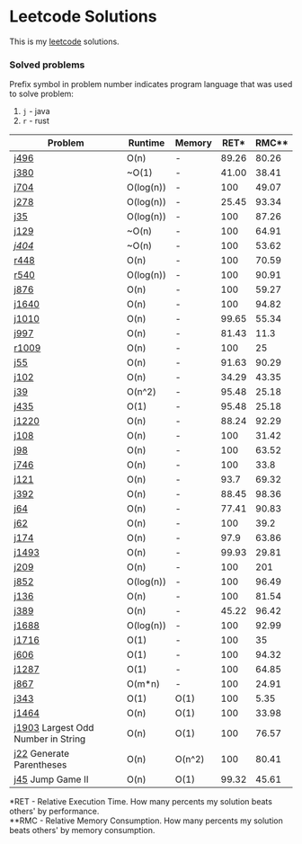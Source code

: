 # Leetcode Solutions

This is my [leetcode](https://leetcode.com/Vanderkast/) solutions.

### Solved problems

Prefix symbol in problem number indicates program language that was used to solve problem:

1. `j` - java
2. `r` - rust

| Problem                                                                                           | Runtime   | Memory | RET*  | RMC** |
|---------------------------------------------------------------------------------------------------|-----------|--------|-------|-------|
| [j496](https://leetcode.com/problems/next-greater-element-i/)                                     | O(n)      | -      | 89.26 | 80.26 |
| [j380](https://leetcode.com/problems/insert-delete-getrandom-o1/)                                 | ~O(1)     | -      | 41.00 | 38.41 |
| [j704](https://leetcode.com/problems/binary-search/)                                              | O(log(n)) | -      | 100   | 49.07 |
| [j278](https://leetcode.com/problems/first-bad-version/)                                          | O(log(n)) | -      | 25.45 | 93.34 |
| [j35](https://leetcode.com/problems/search-insert-position/)                                      | O(log(n)) | -      | 100   | 87.26 |
| [j129](https://leetcode.com/problems/sum-root-to-leaf-numbers/)                                   | ~O(n)     | -      | 100   | 64.91 |
| *[j404](https://leetcode.com/problems/sum-of-left-leaves/)*                                       | ~O(n)     | -      | 100   | 53.62 |
| [r448](https://leetcode.com/problems/find-all-numbers-disappeared-in-an-array/)                   | O(n)      | -      | 100   | 70.59 |
| [r540](https://leetcode.com/problems/single-element-in-a-sorted-array/)                           | O(log(n)) | -      | 100   | 90.91 |
| [j876](https://leetcode.com/problems/middle-of-the-linked-list/)                                  | O(n)      | -      | 100   | 59.27 |
| [j1640](https://leetcode.com/problems/check-array-formation-through-concatenation/)               | O(n)      | -      | 100   | 94.82 |
| [j1010](https://leetcode.com/problems/pairs-of-songs-with-total-durations-divisible-by-60/)       | O(n)      | -      | 99.65 | 55.34 |
| [j997](https://leetcode.com/problems/find-the-town-judge/)                                        | O(n)      | -      | 81.43 | 11.3  |
| [r1009](https://leetcode.com/problems/complement-of-base-10-integer/)                             | O(n)      | -      | 100   | 25    |
| [j55](https://leetcode.com/problems/jump-game/)                                                   | O(n)      | -      | 91.63 | 90.29 |
| [j102](https://leetcode.com/problems/binary-tree-level-order-traversal/)                          | O(n)      | -      | 34.29 | 43.35 |
| [j39](https://leetcode.com/problems/combination-sum/)                                             | O(n^2)    | -      | 95.48 | 25.18 |
| [j435](https://leetcode.com/problems/poor-pigs/)                                                  | O(1)      | -      | 95.48 | 25.18 |
| [j1220](https://leetcode.com/problems/count-vowels-permutation/)                                  | O(n)      | -      | 88.24 | 92.29 |
| [j108](https://leetcode.com/problems/convert-sorted-array-to-binary-search-tree/)                 | O(n)      | -      | 100   | 31.42 |
| [j98](https://leetcode.com/problems/validate-binary-search-tree/)                                 | O(n)      | -      | 100   | 63.52 |
| [j746](https://leetcode.com/problems/min-cost-climbing-stairs/)                                   | O(n)      | -      | 100   | 33.8  |
| [j121](https://leetcode.com/problems/best-time-to-buy-and-sell-stock/)                            | O(n)      | -      | 93.7  | 69.32 |
| [j392](https://leetcode.com/problems/is-subsequence/)                                             | O(n)      | -      | 88.45 | 98.36 |
| [j64](https://leetcode.com/problems/minimum-path-sum/)                                            | O(n)      | -      | 77.41 | 90.83 |
| [j62](https://leetcode.com/problems/unique-paths/)                                                | O(n)      | -      | 100   | 39.2  |
| [j174](https://leetcode.com/problems/dungeon-game/)                                               | O(n)      | -      | 97.9  | 63.86 |
| [j1493](https://leetcode.com/problems/longest-subarray-of-1s-after-deleting-one-element/)         | O(n)      | -      | 99.93 | 29.81 |
| [j209](https://leetcode.com/problems/minimum-size-subarray-sum/)                                  | O(n)      | -      | 100   | 201   |
| [j852](https://leetcode.com/problems/peak-index-in-a-mountain-array/)                             | O(log(n)) | -      | 100   | 96.49 |
| [j136](https://leetcode.com/problems/single-number/)                                              | O(n)      | -      | 100   | 81.54 |
| [j389](https://leetcode.com/problems/find-the-difference/)                                        | O(n)      | -      | 45.22 | 96.42 |
| [j1688](https://leetcode.com/problems/count-of-matches-in-tournament/)                            | O(log(n)) | -      | 100   | 92.99 |
| [j1716](https://leetcode.com/problems/calculate-money-in-leetcode-bank)                           | O(1)      | -      | 100   | 35    |
| [j606](https://leetcode.com/problems/construct-string-from-binary-tree/)                          | O(1)      | -      | 100   | 94.32 |
| [j1287](https://leetcode.com/problems/element-appearing-more-than-25-in-sorted-array/)            | O(1)      | -      | 100   | 64.85 |
| [j867](https://leetcode.com/problems/transpose-matrix/)                                           | O(m*n)    | -      | 100   | 24.91 |
| [j343](https://leetcode.com/problems/integer-break/)                                              | O(1)      | O(1)   | 100   | 5.35  |
| [j1464](https://leetcode.com/problems/maximum-product-of-two-elements-in-an-array/)               | O(n)      | O(1)   | 100   | 33.98 |
| [j1903](https://leetcode.com/problems/largest-odd-number-in-string/) Largest Odd Number in String | O(n)      | O(1)   | 100   | 76.57 |
| [j22](https://leetcode.com/problems/generate-parentheses/) Generate Parentheses                   | O(n)      | O(n^2) | 100   | 80.41 |
| [j45](https://leetcode.com/problems/jump-game-ii/) Jump Game II                                   | O(n)      | O(1)   | 99.32 | 45.61 |

*RET - Relative Execution Time. How many percents my solution beats others' by performance.  
**RMC - Relative Memory Consumption. How many percents my solution beats others' by memory consumption.
